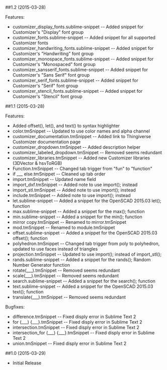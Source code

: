 ##1.2 (2015-03-28)

Features:

* customizer_display_fonts.sublime-snippet -- Added snippet for Customizer's "Display" font group
* customizer_fonts.sublime-snippet -- Added snippet for all supported Customizer fonts
* customizer_handwriting_fonts.sublime-snippet -- Added snippet for Customizer's "Handwriting" font group
* customizer_monospace_fonts.sublime-snippet -- Added snippet for Customizer's "Monospaced" font group
* customizer_sansserif_fonts.sublime-snippet -- Added snippet for Customizer's "Sans Serif" font group
* customizer_serif_fonts.sublime-snippet -- Added snippet for Customizer's "Serif" font group
* customizer_stencil_fonts.sublime-snippet -- Added snippet for Customizer's "Stencil" font group

##1.1 (2015-03-28)

Features:

* Added offset(), let(), and text() to syntax highlighter
* color.tmSnippet -- Updated to use color names and alpha channel
* customizer_documentation.tmSnippet -- Added link to Thingiverse Customizer documentation page
* customizer_dropdown.tmSnippet -- Added description helper
* customizer_labeled_dropdown.tmSnippet -- Removed seems redundant
* customizer_libraries.tmSnippet -- Added new Customizer libraries (3DVector & hsvToRGB)
* Function.tmSnippet -- Changed tab trigger from "fun" to "function"
* if ___ else.tmSnippet -- Cleaned up tab order
* import.tmSnippet -- Updated name field
* import_dxf.tmSnippet -- Added note to use import(); instead
* import_stl.tmSnippet -- Added note to use import(); instead
* include.tmSnippet -- Added note to use import(); instead
* let.sublime-snippet -- Added a snippet for the OpenSCAD 2015.03 let(); function
* max.sublime-snippet -- Added a snippet for the max(); function
* min.sublime-snippet -- Added a snippet for the min(); function
* mirror copy.tmSnippet -- Renamed to mirror.tmSnippet
* mod.tmSnippet -- Renamed to module.tmSnippet
* offset.sublime-snippet -- Added a snippet for the OpenSCAD 2015.03 offset(); function
* polyhedron.tmSnippet -- Changed tab trigger from poly to polyhedron, updated to use faces instead of triangles
* projection.tmSnippet -- Updated to use import(); instead of import_stl();
* rands.sublime-snippet -- Added a snippet for the rands(); Random Number Generator function
* rotate(\___).tmSnippet -- Removed seems redundant
* scale(\___).tmSnippet -- Removed seems redundant
* search.sublime-snippet -- Added a snippet for the search(); function
* text.sublime-snippet -- Added a snippet for the OpenSCAD 2015.03 text(); function
* translate(\___).tmSnippet -- Removed seems redundant

Bugfixes:

* difference.tmSnippet -- Fixed disply error in Sublime Text 2
* for (\_\_\_) {\_\_\_}.tmSnippet -- Fixed disply error in Sublime Text 2
* intersection.tmSnippet -- Fixed disply error in Sublime Text 2
* intersection_for (\_\_\_) {\_\_\_}.tmSnippet -- Fixed disply error in Sublime Text 2
* union.tmSnippet -- Fixed disply error in Sublime Text 2

##1.0 (2015-03-29)

* Initial Release